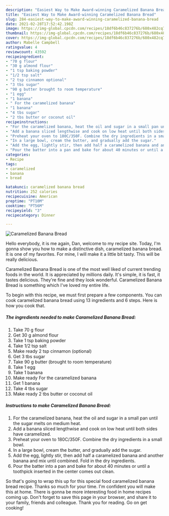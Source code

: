 ```yaml
---
description: "Easiest Way to Make Award-winning Caramelized Banana Bread"
title: "Easiest Way to Make Award-winning Caramelized Banana Bread"
slug: 284-easiest-way-to-make-award-winning-caramelized-banana-bread
date: 2021-02-28T17:52:42.198Z
image: https://img-global.cpcdn.com/recipes/18df6b46c837276b/680x482cq70/caramelized-banana-bread-recipe-main-photo.jpg
thumbnail: https://img-global.cpcdn.com/recipes/18df6b46c837276b/680x482cq70/caramelized-banana-bread-recipe-main-photo.jpg
cover: https://img-global.cpcdn.com/recipes/18df6b46c837276b/680x482cq70/caramelized-banana-bread-recipe-main-photo.jpg
author: Mabelle Campbell
ratingvalue: 4
reviewcount: 43592
recipeingredient:
- "70 g flour"
- "30 g almond flour"
- "1 tsp baking powder"
- "1/2 tsp salt"
- "2 tsp cinnamon optional"
- "3 tbs sugar"
- "90 g butter brought to room temperature"
- "1 egg"
- "1 banana"
- " For the caramelized banana"
- "1 banana"
- "4 tbs sugar"
- "2 tbs butter or coconut oil"
recipeinstructions:
- "For the caramelized banana, heat the oil and sugar in a small pan until the sugar melts on medium heat."
- "Add a banana sliced lengthwise and cook on low heat until both sides have caramelized."
- "Preheat your oven to 180C/350F. Combine the dry ingredients in a small bowl."
- "In a large bowl, cream the butter, and gradually add the sugar."
- "Add the egg, lightly stir, then add half a caramelized banana and another banana and mix until combined. Fold in the dry ingredients."
- "Pour the batter into a pan and bake for about 40 minutes or until a toothpick inserted in the center comes out clean."
categories:
- Recipe
tags:
- caramelized
- banana
- bread

katakunci: caramelized banana bread 
nutrition: 252 calories
recipecuisine: American
preptime: "PT10M"
cooktime: "PT56M"
recipeyield: "3"
recipecategory: Dinner

---
```



![Caramelized Banana Bread](https://img-global.cpcdn.com/recipes/18df6b46c837276b/680x482cq70/caramelized-banana-bread-recipe-main-photo.jpg)

Hello everybody, it is me again, Dan, welcome to my recipe site. Today, I'm gonna show you how to make a distinctive dish, caramelized banana bread. It is one of my favorites. For mine, I will make it a little bit tasty. This will be really delicious.

Caramelized Banana Bread is one of the most well liked of current trending foods in the world. It is appreciated by millions daily. It's simple, it is fast, it tastes delicious. They're fine and they look wonderful. Caramelized Banana Bread is something which I've loved my entire life.




To begin with this recipe, we must first prepare a few components. You can cook caramelized banana bread using 13 ingredients and 6 steps. Here is how you cook that.

<!--inarticleads1-->

##### The ingredients needed to make Caramelized Banana Bread:

1. Take 70 g flour
1. Get 30 g almond flour
1. Take 1 tsp baking powder
1. Take 1/2 tsp salt
1. Make ready 2 tsp cinnamon (optional)
1. Get 3 tbs sugar
1. Take 90 g butter (brought to room temperature)
1. Take 1 egg
1. Take 1 banana
1. Make ready  For the caramelized banana
1. Get 1 banana
1. Take 4 tbs sugar
1. Make ready 2 tbs butter or coconut oil




<!--inarticleads2-->

##### Instructions to make Caramelized Banana Bread:

1. For the caramelized banana, heat the oil and sugar in a small pan until the sugar melts on medium heat.
1. Add a banana sliced lengthwise and cook on low heat until both sides have caramelized.
1. Preheat your oven to 180C/350F. Combine the dry ingredients in a small bowl.
1. In a large bowl, cream the butter, and gradually add the sugar.
1. Add the egg, lightly stir, then add half a caramelized banana and another banana and mix until combined. Fold in the dry ingredients.
1. Pour the batter into a pan and bake for about 40 minutes or until a toothpick inserted in the center comes out clean.




So that's going to wrap this up for this special food caramelized banana bread recipe. Thanks so much for your time. I'm confident you will make this at home. There is gonna be more interesting food in home recipes coming up. Don't forget to save this page in your browser, and share it to your family, friends and colleague. Thank you for reading. Go on get cooking!
